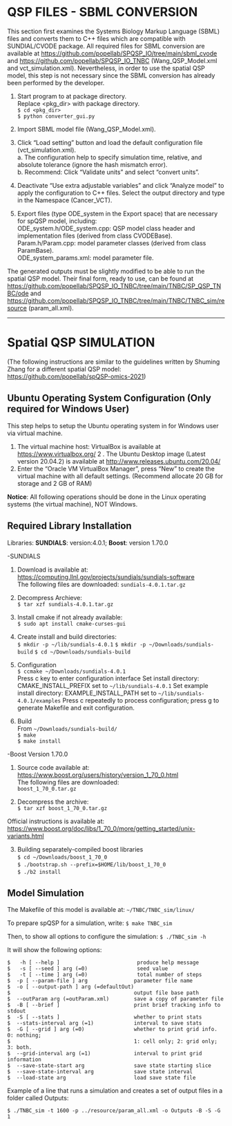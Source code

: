 # QSP FILES - SBML CONVERSION

This section first examines the Systems Biology Markup Language (SBML) files and converts them to C++ files which are compatible with SUNDIAL/CVODE package. 
All required files for SBML conversion are available at https://github.com/popellab/SPQSP_IO/tree/main/sbml_cvode and https://github.com/popellab/SPQSP_IO_TNBC (Wang_QSP_Model.xml and vct_simulation.xml). 
Nevertheless, in order to use the spatial QSP model, this step is not necessary since the SBML conversion has already been performed by the developer.

1.	Start program to at package directory. <br />
Replace <pkg_dir> with package directory.<br />
`$ cd <pkg_dir>`<br />
`$ python converter_gui.py`

2.	Import SBML model file (Wang_QSP_Model.xml).<br />

3.	Click “Load setting” button and load the default configuration file (vct_simulation.xml).<br />
a.	The configuration help to specify simulation time, relative, and absolute tolerance (ignore the hash mismatch error). <br />
b.	Recommend: Click “Validate units” and select “convert units”. <br />

4.	Deactivate “Use extra adjustable variables” and click “Analyze model” to apply the configuration to C++ files. Select the output directory and type in the Namespace (Cancer_VCT).<br />

5.	Export files (type ODE_system in the Export space) that are necessary for spQSP model, including:<br />
ODE_system.h/ODE_system.cpp: QSP model class header and implementation files (derived from class CVODEBase).<br />
Param.h/Param.cpp: model parameter classes (derived from class ParamBase).<br />
ODE_system_params.xml: model parameter file.  <br />

The generated outputs must be slightly modified to be able to run the spatial QSP model. Their final form, ready to use, can be found at https://github.com/popellab/SPQSP_IO_TNBC/tree/main/TNBC/SP_QSP_TNBC/ode and https://github.com/popellab/SPQSP_IO_TNBC/tree/main/TNBC/TNBC_sim/resource (param_all.xml).

-----------

# Spatial QSP SIMULATION

(The following instructions are similar to the guidelines written by Shuming Zhang for a different spatial QSP model: https://github.com/popellab/spQSP-omics-2021)

## Ubuntu Operating System Configuration (Only required for Windows User)

This step helps to setup the Ubuntu operating system in for Windows user via virtual machine.
1. The virtual machine host: VirtualBox is available at https://www.virtualbox.org/
2 . The Ubuntu Desktop image (Latest version 20.04.2) is available at   http://www.releases.ubuntu.com/20.04/
3. Enter the “Oracle VM VirtualBox Manager”, press “New” to create the virtual machine with all default settings. (Recommend allocate 20 GB for storage and 2 GB of RAM)

**Notice**: All following operations should be done in the Linux operating systems (the virtual machine), NOT Windows.

## Required Library Installation
Libraries: **SUNDIALS**: version:4.0.1; **Boost**: version 1.70.0

-SUNDIALS <br />
1. Download is available at: https://computing.llnl.gov/projects/sundials/sundials-software <br />
The following files are downloaded: 
 `sundials-4.0.1.tar.gz`

2. Decompress Archieve: <br />
`$ tar xzf sundials-4.0.1.tar.gz`

3. Install cmake if not already available: <br />
`$ sudo apt install cmake-curses-gui`

4.	Create install and build directories: <br />
`$ mkdir -p ~/lib/sundials-4.0.1`
`$ mkdir -p ~/Downloads/sundials-build`
`$ cd ~/Downloads/sundials-build`

5. Configuration <br />
`$ ccmake ~/Downloads/sundials-4.0.1` <br />
Press c key to enter configuration interface
Set install directory: CMAKE_INSTALL_PREFIX set to `~/lib/sundials-4.0.1`
Set example install directory: EXAMPLE_INSTALL_PATH set to `~/lib/sundials-4.0.1/examples`
Press c repeatedly to process configuration; press g to generate Makefile and exit configuration.
6. Build <br />
From `~/Downloads/sundials-build/` <br />
`$ make` <br />
`$ make install`

-Boost Version 1.70.0 <br />

1. Source code available at: https://www.boost.org/users/history/version_1_70_0.html <br />
The following files are downloaded: <br />
`boost_1_70_0.tar.gz`

2.	Decompress the archive: <br />
`$ tar xzf boost_1_70_0.tar.gz` <br />

Official instructions is available at:
https://www.boost.org/doc/libs/1_70_0/more/getting_started/unix-variants.html

3. Building separately-compiled boost libraries <br />
`$ cd ~/Downloads/boost_1_70_0` <br />
`$ ./bootstrap.sh --prefix=$HOME/lib/boost_1_70_0` <br />
`$ ./b2 install` <br />

## Model Simulation 
The Makefile of this model is available at: `~/TNBC/TNBC_sim/linux/` <br />

To prepare spQSP for a simulation, write:
`$ make TNBC_sim` <br />

Then, to show all options to configure the simulation:
`$ ./TNBC_sim -h` <br />

It will show the following options:

`$   -h [ --help ]                         produce help message` <br />
`$   -s [ --seed ] arg (=0)                seed value` <br />
`$   -t [ --time ] arg (=0)                total number of steps` <br />
`$  -p [ --param-file ] arg               parameter file name` <br />
`$  -o [ --output-path ] arg (=defaultOut)` <br />
`$                                        output file base path` <br />
`$  --outParam arg (=outParam.xml)        save a copy of parameter file` <br />
`$  -B [ --brief ]                        print brief tracking info to stdout` <br />
`$  -S [ --stats ]                        whether to print stats` <br />
`$  --stats-interval arg (=1)             interval to save stats` <br />
`$  -G [ --grid ] arg (=0)                whether to print grid info. 0: nothing;` <br />
`$                                        1: cell only; 2: grid only; 3: both.` <br />
`$  --grid-interval arg (=1)              interval to print grid information` <br />
`$  --save-state-start arg                save state starting slice` <br />
`$  --save-state-interval arg             save state interval` <br />
`$  --load-state arg                      load save state file` <br />

Example of a line that runs a simulation and creates a set of output files in a folder called Outputs:

`$ ./TNBC_sim -t 1600 -p ../resource/param_all.xml -o Outputs -B -S -G 1` <br />

